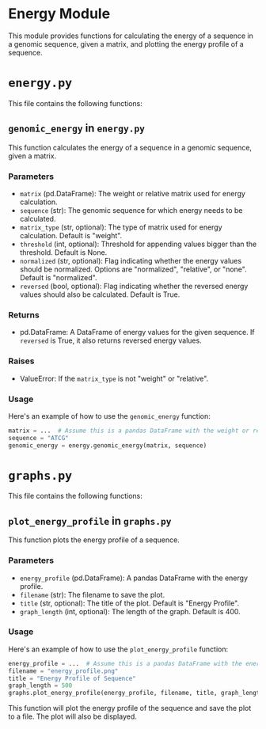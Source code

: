 # Energy Module

This module provides functions for calculating the energy of a sequence in a genomic sequence, given a matrix, and plotting the energy profile of a sequence.

# `energy.py`

This file contains the following functions:

## `genomic_energy` in `energy.py`

This function calculates the energy of a sequence in a genomic sequence, given a matrix.

### Parameters

- `matrix` (pd.DataFrame): The weight or relative matrix used for energy calculation.
- `sequence` (str): The genomic sequence for which energy needs to be calculated.
- `matrix_type` (str, optional): The type of matrix used for energy calculation. Default is "weight".
- `threshold` (int, optional): Threshold for appending values bigger than the threshold. Default is None.
- `normalized` (str, optional): Flag indicating whether the energy values should be normalized. Options are "normalized", "relative", or "none". Default is "normalized".
- `reversed` (bool, optional): Flag indicating whether the reversed energy values should also be calculated. Default is True.

### Returns

- pd.DataFrame: A DataFrame of energy values for the given sequence. If `reversed` is True, it also returns reversed energy values.

### Raises

- ValueError: If the `matrix_type` is not "weight" or "relative".

### Usage

Here's an example of how to use the `genomic_energy` function:

```python
matrix = ...  # Assume this is a pandas DataFrame with the weight or relative matrix
sequence = "ATCG"
genomic_energy = energy.genomic_energy(matrix, sequence)
```

# `graphs.py`

This file contains the following functions:

## `plot_energy_profile` in `graphs.py`

This function plots the energy profile of a sequence.

### Parameters

- `energy_profile` (pd.DataFrame): A pandas DataFrame with the energy profile.
- `filename` (str): The filename to save the plot.
- `title` (str, optional): The title of the plot. Default is "Energy Profile".
- `graph_length` (int, optional): The length of the graph. Default is 400.

### Usage

Here's an example of how to use the `plot_energy_profile` function:

```python
energy_profile = ...  # Assume this is a pandas DataFrame with the energy profile
filename = "energy_profile.png"
title = "Energy Profile of Sequence"
graph_length = 500
graphs.plot_energy_profile(energy_profile, filename, title, graph_length)
```

This function will plot the energy profile of the sequence and save the plot to a file. The plot will also be displayed.
